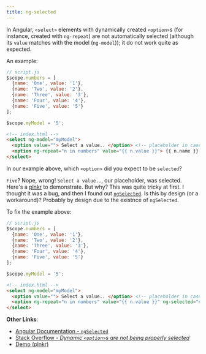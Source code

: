 ```yaml
---
title: ng-selected
---
```


In Angular, `<select>` elements with dynamically created `<option>`s (for instance, created with `ng-repeat`) are not automatically selected (although its `value` matches with the model (`ng-model`)); it do not work quite as expected.

An example:

```js
// script.js
$scope.numbers = [
  {name: 'One', value: '1'},
  {name: 'Two', value: '2'},
  {name: 'Three', value: '3'},
  {name: 'Four', value: '4'},
  {name: 'Five', value: '5'}
];

$scope.myModel = '5';
```

```html
<!-- index.html -->
<select ng-model="myModel">
  <option value=""> Select a value.. </option> <!-- placeholder in case `my-model` is undefined -->
  <option ng-repeat="n in numbers" value="{{ n.value }}"> {{ n.name }} </option>
</select>
```

In our example above, which `<option>` did you expect to be `selected`?

`Five`? Nope, wrong! `Select a value..`, our placeholder, was selected. Here's a [plnkr](http://plnkr.co/edit/AOYearntng4YAtYgKq3K?p=preview) to demonstrate. But why? This was quite tricky at first. I thought it was a bug, and then I found out [`ngSelected`](https://docs.angularjs.org/api/ng/directive/ngSelected). Is this by design (or a workaround)? Probably by design due to the existnce of `ngSelected`.

To fix the example above:

```js
// script.js
$scope.numbers = [
  {name: 'One', value: '1'},
  {name: 'Two', value: '2'},
  {name: 'Three', value: '3'},
  {name: 'Four', value: '4'},
  {name: 'Five', value: '5'}
];

$scope.myModel = '5';
```

```html
<!-- index.html -->
<select ng-model="myModel">
  <option value=""> Select a value.. </option> <!-- placeholder in case `my-model` is undefined -->
  <option ng-repeat="n in numbers" value="{{ n.value }}" ng-selected="n.value == myModel"> {{ n.name }} </option>
</select>
```

**Other Links**:

- [Angular Documentation - `ngSelected`](https://docs.angularjs.org/api/ng/directive/ngSelected)
- [Stack Overflow - *Dynamic `<option>`s are not being properly selected*](http://stackoverflow.com/questions/28851405/angularjs-dynamic-options-not-being-properly-selected-by-default)
- [Demo (plnkr)](http://plnkr.co/edit/AOYearntng4YAtYgKq3K?p=preview)
